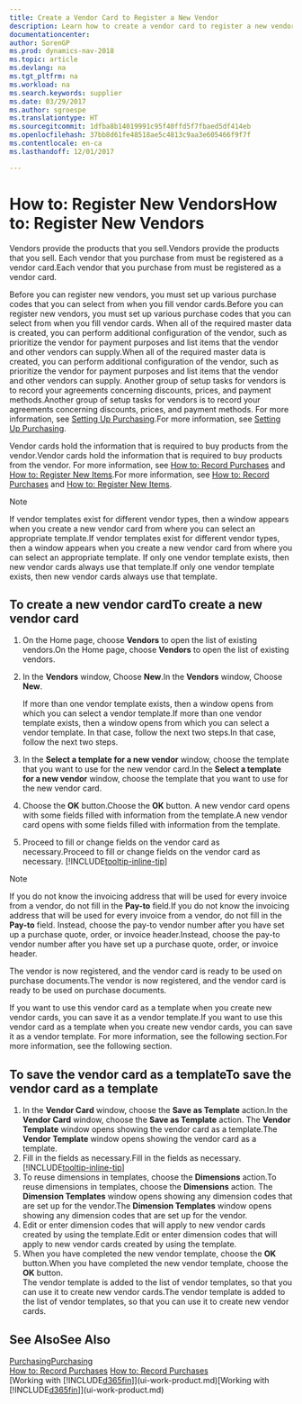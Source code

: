 ```yaml
---
title: Create a Vendor Card to Register a New Vendor
description: Learn how to create a vendor card to register a new vendor or supplier.
documentationcenter: 
author: SorenGP
ms.prod: dynamics-nav-2018
ms.topic: article
ms.devlang: na
ms.tgt_pltfrm: na
ms.workload: na
ms.search.keywords: supplier
ms.date: 03/29/2017
ms.author: sgroespe
ms.translationtype: HT
ms.sourcegitcommit: 1dfba8b14019991c95f40ffd5f7fbaed5df414eb
ms.openlocfilehash: 37bb8d61fe48518ae5c4813c9aa3e605466f9f7f
ms.contentlocale: en-ca
ms.lasthandoff: 12/01/2017

---
```

# <a name="how-to-register-new-vendors"></a><span data-ttu-id="b191e-103">How to: Register New Vendors</span><span class="sxs-lookup"><span data-stu-id="b191e-103">How to: Register New Vendors</span></span>
<span data-ttu-id="b191e-104">Vendors provide the products that you sell.</span><span class="sxs-lookup"><span data-stu-id="b191e-104">Vendors provide the products that you sell.</span></span> <span data-ttu-id="b191e-105">Each vendor that you purchase from must be registered as a vendor card.</span><span class="sxs-lookup"><span data-stu-id="b191e-105">Each vendor that you purchase from must be registered as a vendor card.</span></span>

<span data-ttu-id="b191e-106">Before you can register new vendors, you must set up various purchase codes that you can select from when you fill vendor cards.</span><span class="sxs-lookup"><span data-stu-id="b191e-106">Before you can register new vendors, you must set up various purchase codes that you can select from when you fill vendor cards.</span></span> <span data-ttu-id="b191e-107">When all of the required master data is created, you can perform additional configuration of the vendor, such as prioritize the vendor for payment purposes and list items that the vendor and other vendors can supply.</span><span class="sxs-lookup"><span data-stu-id="b191e-107">When all of the required master data is created, you can perform additional configuration of the vendor, such as prioritize the vendor for payment purposes and list items that the vendor and other vendors can supply.</span></span> <span data-ttu-id="b191e-108">Another group of setup tasks for vendors is to record your agreements concerning discounts, prices, and payment methods.</span><span class="sxs-lookup"><span data-stu-id="b191e-108">Another group of setup tasks for vendors is to record your agreements concerning discounts, prices, and payment methods.</span></span> <span data-ttu-id="b191e-109">For more information, see [Setting Up Purchasing](purchasing-setup-purchasing.md).</span><span class="sxs-lookup"><span data-stu-id="b191e-109">For more information, see [Setting Up Purchasing](purchasing-setup-purchasing.md).</span></span>

<span data-ttu-id="b191e-110">Vendor cards hold the information that is required to buy products from the vendor.</span><span class="sxs-lookup"><span data-stu-id="b191e-110">Vendor cards hold the information that is required to buy products from the vendor.</span></span> <span data-ttu-id="b191e-111">For more information, see [How to: Record Purchases](purchasing-how-record-purchases.md) and [How to: Register New Items](inventory-how-register-new-items.md).</span><span class="sxs-lookup"><span data-stu-id="b191e-111">For more information, see [How to: Record Purchases](purchasing-how-record-purchases.md) and [How to: Register New Items](inventory-how-register-new-items.md).</span></span>

> [!NOTE]  
>   <span data-ttu-id="b191e-112">If vendor templates exist for different vendor types, then a window appears when you create a new vendor card from where you can select an appropriate template.</span><span class="sxs-lookup"><span data-stu-id="b191e-112">If vendor templates exist for different vendor types, then a window appears when you create a new vendor card from where you can select an appropriate template.</span></span> <span data-ttu-id="b191e-113">If only one vendor template exists, then new vendor cards always use that template.</span><span class="sxs-lookup"><span data-stu-id="b191e-113">If only one vendor template exists, then new vendor cards always use that template.</span></span>

## <a name="to-create-a-new-vendor-card"></a><span data-ttu-id="b191e-114">To create a new vendor card</span><span class="sxs-lookup"><span data-stu-id="b191e-114">To create a new vendor card</span></span>
1. <span data-ttu-id="b191e-115">On the Home page, choose **Vendors** to open the list of existing vendors.</span><span class="sxs-lookup"><span data-stu-id="b191e-115">On the Home page, choose **Vendors** to open the list of existing vendors.</span></span>  
2. <span data-ttu-id="b191e-116">In the **Vendors** window, Choose **New**.</span><span class="sxs-lookup"><span data-stu-id="b191e-116">In the **Vendors** window, Choose **New**.</span></span>

    <span data-ttu-id="b191e-117">If more than one vendor template exists, then a window opens from which you can select a vendor template.</span><span class="sxs-lookup"><span data-stu-id="b191e-117">If more than one vendor template exists, then a window opens from which you can select a vendor template.</span></span> <span data-ttu-id="b191e-118">In that case, follow the next two steps.</span><span class="sxs-lookup"><span data-stu-id="b191e-118">In that case, follow the next two steps.</span></span>
3. <span data-ttu-id="b191e-119">In the **Select a template for a new vendor** window, choose the template that you want to use for the new vendor card.</span><span class="sxs-lookup"><span data-stu-id="b191e-119">In the **Select a template for a new vendor** window, choose the template that you want to use for the new vendor card.</span></span>
4. <span data-ttu-id="b191e-120">Choose the **OK** button.</span><span class="sxs-lookup"><span data-stu-id="b191e-120">Choose the **OK** button.</span></span> <span data-ttu-id="b191e-121">A new vendor card opens with some fields filled with information from the template.</span><span class="sxs-lookup"><span data-stu-id="b191e-121">A new vendor card opens with some fields filled with information from the template.</span></span>
5. <span data-ttu-id="b191e-122">Proceed to fill or change fields on the vendor card as necessary.</span><span class="sxs-lookup"><span data-stu-id="b191e-122">Proceed to fill or change fields on the vendor card as necessary.</span></span> [!INCLUDE[tooltip-inline-tip](includes/tooltip-inline-tip_md.md)]

> [!NOTE]  
>   <span data-ttu-id="b191e-123">If you do not know the invoicing address that will be used for every invoice from a vendor, do not fill in the **Pay-to** field.</span><span class="sxs-lookup"><span data-stu-id="b191e-123">If you do not know the invoicing address that will be used for every invoice from a vendor, do not fill in the **Pay-to** field.</span></span> <span data-ttu-id="b191e-124">Instead, choose the pay-to vendor number after you have set up a purchase quote, order, or invoice header.</span><span class="sxs-lookup"><span data-stu-id="b191e-124">Instead, choose the pay-to vendor number after you have set up a purchase quote, order, or invoice header.</span></span>

<span data-ttu-id="b191e-125">The vendor is now registered, and the vendor card is ready to be used on purchase documents.</span><span class="sxs-lookup"><span data-stu-id="b191e-125">The vendor is now registered, and the vendor card is ready to be used on purchase documents.</span></span>

<span data-ttu-id="b191e-126">If you want to use this vendor card as a template when you create new vendor cards, you can save it as a vendor template.</span><span class="sxs-lookup"><span data-stu-id="b191e-126">If you want to use this vendor card as a template when you create new vendor cards, you can save it as a vendor template.</span></span> <span data-ttu-id="b191e-127">For more information, see the following section.</span><span class="sxs-lookup"><span data-stu-id="b191e-127">For more information, see the following section.</span></span>

## <a name="to-save-the-vendor-card-as-a-template"></a><span data-ttu-id="b191e-128">To save the vendor card as a template</span><span class="sxs-lookup"><span data-stu-id="b191e-128">To save the vendor card as a template</span></span>
1. <span data-ttu-id="b191e-129">In the **Vendor Card** window, choose the **Save as Template** action.</span><span class="sxs-lookup"><span data-stu-id="b191e-129">In the **Vendor Card** window, choose the **Save as Template** action.</span></span> <span data-ttu-id="b191e-130">The **Vendor Template** window opens showing the vendor card as a template.</span><span class="sxs-lookup"><span data-stu-id="b191e-130">The **Vendor Template** window opens showing the vendor card as a template.</span></span>
2. <span data-ttu-id="b191e-131">Fill in the fields as necessary.</span><span class="sxs-lookup"><span data-stu-id="b191e-131">Fill in the fields as necessary.</span></span> [!INCLUDE[tooltip-inline-tip](includes/tooltip-inline-tip_md.md)]
3. <span data-ttu-id="b191e-132">To reuse dimensions in templates, choose the **Dimensions** action.</span><span class="sxs-lookup"><span data-stu-id="b191e-132">To reuse dimensions in templates, choose the **Dimensions** action.</span></span> <span data-ttu-id="b191e-133">The **Dimension Templates** window opens showing any dimension codes that are set up for the vendor.</span><span class="sxs-lookup"><span data-stu-id="b191e-133">The **Dimension Templates** window opens showing any dimension codes that are set up for the vendor.</span></span>
4. <span data-ttu-id="b191e-134">Edit or enter dimension codes that will apply to new vendor cards created by using the template.</span><span class="sxs-lookup"><span data-stu-id="b191e-134">Edit or enter dimension codes that will apply to new vendor cards created by using the template.</span></span>
5. <span data-ttu-id="b191e-135">When you have completed the new vendor template, choose the **OK** button.</span><span class="sxs-lookup"><span data-stu-id="b191e-135">When you have completed the new vendor template, choose the **OK** button.</span></span>  
   <span data-ttu-id="b191e-136">The vendor template is added to the list of vendor templates, so that you can use it to create new vendor cards.</span><span class="sxs-lookup"><span data-stu-id="b191e-136">The vendor template is added to the list of vendor templates, so that you can use it to create new vendor cards.</span></span>

## <a name="see-also"></a><span data-ttu-id="b191e-137">See Also</span><span class="sxs-lookup"><span data-stu-id="b191e-137">See Also</span></span>
[<span data-ttu-id="b191e-138">Purchasing</span><span class="sxs-lookup"><span data-stu-id="b191e-138">Purchasing</span></span>](purchasing-manage-purchasing.md)  
<span data-ttu-id="b191e-139">[How to: Record Purchases](purchasing-how-record-purchases.md) </span><span class="sxs-lookup"><span data-stu-id="b191e-139">[How to: Record Purchases](purchasing-how-record-purchases.md) </span></span>  
<span data-ttu-id="b191e-140">[Working with [!INCLUDE[d365fin](includes/d365fin_md.md)]](ui-work-product.md)</span><span class="sxs-lookup"><span data-stu-id="b191e-140">[Working with [!INCLUDE[d365fin](includes/d365fin_md.md)]](ui-work-product.md)</span></span>  

